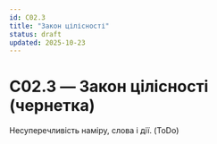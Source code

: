 ```yaml
---
id: C02.3
title: "Закон цілісності"
status: draft
updated: 2025-10-23
---
```

# C02.3 — Закон цілісності (чернетка)
Несуперечливість наміру, слова і дії. (ToDo)
